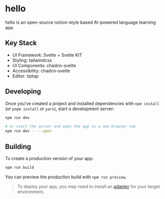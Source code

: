 # hello

hello is an open-source notion-style based AI-powered language learning app.


## Key Stack

- UI Framework: Svelte + Svelte KIT
- Styling: tailwindcss
- UI Components: chadcn-svelte
- Accessibility: chadcn-svelte
- Editor: tiptap

## Developing

Once you've created a project and installed dependencies with `npm install` (or `pnpm install` or `yarn`), start a development server:

```bash
npm run dev

# or start the server and open the app in a new browser tab
npm run dev -- --open
```

## Building

To create a production version of your app:

```bash
npm run build
```

You can preview the production build with `npm run preview`.

> To deploy your app, you may need to install an [adapter](https://kit.svelte.dev/docs/adapters) for your target environment.
